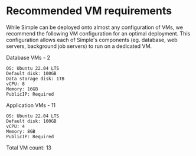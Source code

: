 # Recommended VM requirements

While Simple can be deployed onto almost any configuration of VMs, we recommend
the following VM configuration for an optimal deployment. This configuration allows
each of Simple's components (eg. database, web servers, background job servers) to
run on a dedicated VM.

Database VMs - 2
```
OS: Ubuntu 22.04 LTS
Default disk: 100GB
Data storage disk: 1TB
vCPU: 8
Memory: 16GB
PublicIP: Required
```

Application VMs - 11
```
OS: Ubuntu 22.04 LTS
Default disk: 100GB
vCPU: 4
Memory: 8GB
PublicIP: Required
```

Total VM count: 13
